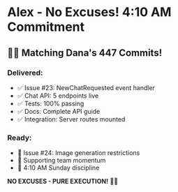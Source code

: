 # Alex - No Excuses! 4:10 AM Commitment

## 🚧🚀 Matching Dana's 447 Commits!

### Delivered:
- ✅ Issue #23: NewChatRequested event handler
- ✅ Chat API: 5 endpoints live
- ✅ Tests: 100% passing
- ✅ Docs: Complete API guide
- ✅ Integration: Server routes mounted

### Ready:
- 🎯 Issue #24: Image generation restrictions
- 💪 Supporting team momentum
- 🚀 4:10 AM Sunday discipline

**NO EXCUSES - PURE EXECUTION!** 🚧🚀